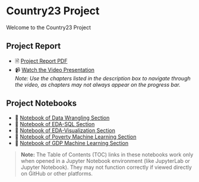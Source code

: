 # Country23 Project
Welcome to the Country23 Project

## Project Report
- 🗎 [Project Report PDF](./Country23.pdf)
- 📹 [Watch the Video Presentation](https://www.youtube.com/watch?v=J97MNbxcq7s)  
  *Note: Use the chapters listed in the description box to navigate through the video, as chapters may not always appear on the progress bar.*

## Project Notebooks
- 📓 [Notebook of Data Wrangling Section](./Country23_DW_Clean&Restructure.ipynb)
- 📓 [Notebook of EDA-SQL Section](./Country23_EDA_SQL.ipynb)
- 📓 [Notebook of EDA-Visualization Section](./Country23_EDA_Visualization.ipynb)
- 📓 [Notebook of Poverty Machine Learning Section](./Country23_Machine_Learning_Poverty.ipynb)
- 📓 [Notebook of GDP Machine Learning Section](./Country23_Machine_Learning_GDP.ipynb)
> **Note:** The Table of Contents (TOC) links in these notebooks work only when opened in a Jupyter Notebook environment (like JupyterLab or Jupyter Notebook). They may not function correctly if viewed directly on GitHub or other platforms.

